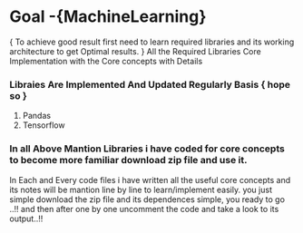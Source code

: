 # Goal -{MachineLearning}
{ To achieve good result first need to learn required libraries and its working architecture to get Optimal results. }
All the Required Libraries Core Implementation with the Core concepts with Details

### Libraies Are Implemented And Updated Regularly Basis { hope so }
 1. Pandas
 2. Tensorflow

### In all Above Mantion Libraries i have coded for core concepts to become more familiar download zip file and use it.
In Each and Every code files i have written all the useful core concepts and its notes will be mantion line by line to learn/implement easily.
you just simple download the zip file and its dependences simple, you ready to go ..!!
and then after one by one uncomment the code and take a look to its output..!!
